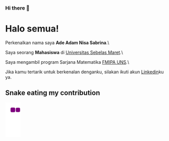 ### Hi there 👋

<!--
**adeadamnisa/adeadamnisa** is a ✨ _special_ ✨ repository because its `README.md` (this file) appears on your GitHub profile.

Here are some ideas to get you started:

- 🔭 I’m currently working on ...
- 🌱 I’m currently learning ...
- 👯 I’m looking to collaborate on ...
- 🤔 I’m looking for help with ...
- 💬 Ask me about ...
- 📫 How to reach me: ...
- 😄 Pronouns: ...
- ⚡ Fun fact: ...
-->
# Halo semua! 

Perkenalkan nama saya **Ade Adam Nisa Sabrina**.\

Saya seorang **Mahasiswa** di [Universitas Sebelas Maret](https://uns.ac.id/en//).\

Saya mengambil program Sarjana Matematika [FMIPA UNS](https://mipa.uns.ac.id/).\

Jika kamu tertarik untuk berkenalan denganku, silakan ikuti akun [Linkedin](https://www.linkedin.com/in/adeadamnisa/)ku ya.

## Snake eating my contribution
![snake gif](https://github.com/adeadamnisa/adeadamnisa/blob/output/github-contribution-grid-snake.gif)
